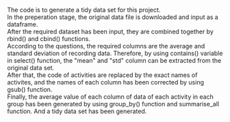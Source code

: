 The code is to generate a tidy data set for this project. \
In the preperation stage, the original data file is downloaded and input as a dataframe. \
After the required dataset has been input, they are combined together by rbind() and cbind() functions. \
According to the questions, the required columns are the average and standard deviation of recording data. Therefore, by using contains() variable in select() function, the "mean" and "std" column can be extracted from the original data set. \
After that, the code of activities are replaced by the exact names of activites, and the names of each column has been corrected by using gsub() function. \
Finally, the average value of each column of data of each activity in each group has been generated by using group_by() function and summarise_all function. And a tidy data set has been generated.
